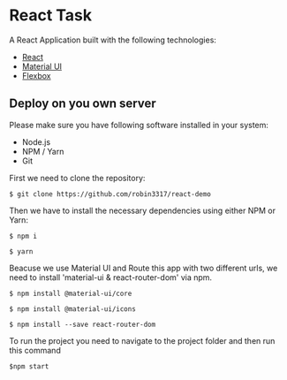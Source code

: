 # React Task

A React Application built with the following technologies:
* [React](https://facebook.com.github.io/react/)
* [Material UI](https://material-ui.com/)
* [Flexbox](https://developer.mozilla.org/en-US/docs/Web/CSS/CSS_Flexible_Box_Layout/Basic_Concepts_of_Flexbox)

## Deploy on you own server
Please make sure you have following software installed in your system:
* Node.js
* NPM / Yarn
* Git

First we need to clone the repository:
```
$ git clone https://github.com/robin3317/react-demo
```

Then we have to install the necessary dependencies using either NPM or Yarn:
```
$ npm i
```
```
$ yarn
```
Beacuse we use Material UI and Route this app with two different urls, we need to install 'material-ui & react-router-dom' via npm.
```
$ npm install @material-ui/core
```
```
$ npm install @material-ui/icons
```
```
$ npm install --save react-router-dom
```
To run the project you need to navigate to the project folder and then run this command 
```
$npm start
```
